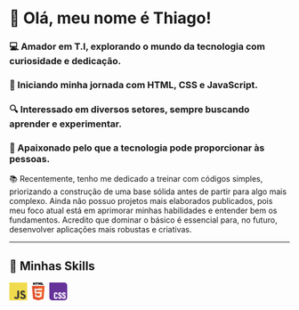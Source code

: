 # 👊 Olá, meu nome é Thiago!

### 💻 Amador em T.I, explorando o mundo da tecnologia com curiosidade e dedicação.
### 🌱 Iniciando minha jornada com HTML, CSS e JavaScript.
### 🔍 Interessado em diversos setores, sempre buscando aprender e experimentar.
### 🚀 Apaixonado pelo que a tecnologia pode proporcionar às pessoas.

📚 Recentemente, tenho me dedicado a treinar com códigos simples, priorizando a construção de uma base sólida antes de partir para algo mais complexo. Ainda não possuo projetos mais elaborados publicados, pois meu foco atual está em aprimorar minhas habilidades e entender bem os fundamentos. Acredito que dominar o básico é essencial para, no futuro, desenvolver aplicações mais robustas e criativas.


---

## 🚀 Minhas Skills

<code><img height="32" src="https://raw.githubusercontent.com/github/explore/80688e429a7d4ef2fca1e82350fe8e3517d3494d/topics/javascript/javascript.png" alt="Javascript"/></code>
<code><img height="32" src="https://raw.githubusercontent.com/github/explore/80688e429a7d4ef2fca1e82350fe8e3517d3494d/topics/html/html.png" alt="HTML5"/></code>
<code><img height="32" src="https://raw.githubusercontent.com/github/explore/80688e429a7d4ef2fca1e82350fe8e3517d3494d/topics/css/css.png" alt="CSS"/></code>
